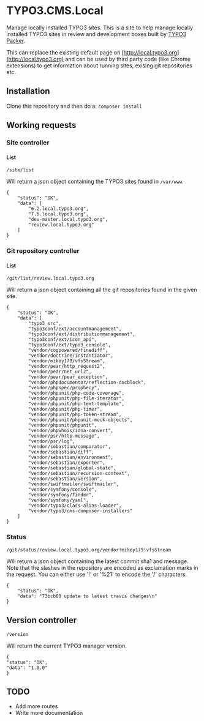 # TYPO3.CMS.Local
Manage locally installed TYPO3 sites. This is a site to help manage locally installed TYPO3 sites in review and development boxes built by [TYPO3 Packer](https://github.com/Tuurlijk/TYPO3.Packer).

This can replace the existing default page on [http://local.typo3.org](http://local.typo3.org) and can be used by third party code (like Chrome extensions) to get information about running sites, exising git repositories etc.

## Installation
Clone this repository and then do a:
`composer install`

## Working requests

### Site controller

#### List
`/site/list`

Will return a json object containing the TYPO3 sites found in `/var/www`.
```
{
	"status": "OK",
	"data": [
		"6.2.local.typo3.org",
		"7.6.local.typo3.org",
		"dev-master.local.typo3.org",
		"review.local.typo3.org"
	]
}
```

### Git repository controller

#### List
`/git/list/review.local.typo3.org`

Will return a json object containing all the git repositories found in the given site.

```
{
	"status": "OK",
	"data": [
		"typo3_src",
		"typo3conf/ext/accountmanagement",
		"typo3conf/ext/distributionmanagement",
		"typo3conf/ext/icon_api",
		"typo3conf/ext/typo3_console",
		"vendor/cogpowered/finediff",
		"vendor/doctrine/instantiator",
		"vendor/mikey179/vfsStream",
		"vendor/pear/http_request2",
		"vendor/pear/net_url2",
		"vendor/pear/pear_exception",
		"vendor/phpdocumentor/reflection-docblock",
		"vendor/phpspec/prophecy",
		"vendor/phpunit/php-code-coverage",
		"vendor/phpunit/php-file-iterator",
		"vendor/phpunit/php-text-template",
		"vendor/phpunit/php-timer",
		"vendor/phpunit/php-token-stream",
		"vendor/phpunit/phpunit-mock-objects",
		"vendor/phpunit/phpunit",
		"vendor/phpwhois/idna-convert",
		"vendor/psr/http-message",
		"vendor/psr/log",
		"vendor/sebastian/comparator",
		"vendor/sebastian/diff",
		"vendor/sebastian/environment",
		"vendor/sebastian/exporter",
		"vendor/sebastian/global-state",
		"vendor/sebastian/recursion-context",
		"vendor/sebastian/version",
		"vendor/swiftmailer/swiftmailer",
		"vendor/symfony/console",
		"vendor/symfony/finder",
		"vendor/symfony/yaml",
		"vendor/typo3/class-alias-loader",
		"vendor/typo3/cms-composer-installers"
	]
}
```

### Status
`/git/status/review.local.typo3.org/vendor!mikey179!vfsStream`

Will return a json object containing the latest commit sha1 and message. Note that the slashes in the repository are encoded as exclamation marks in the request. You can either use '!' or '%21' to encode the '/' characters.
```
{
	"status": "OK",
	"data": "73bcb60 update to latest travis changes\n"
}
```

## Version controller
`/version`

Will return the current TYPO3 manager version.

```
{
"status": "OK",
"data": "1.0.0"
}
```

## TODO

* Add more routes
* Write more documentation